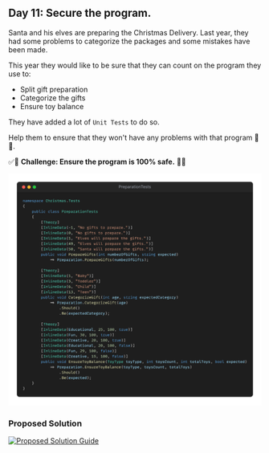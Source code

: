 ## Day 11: Secure the program.

Santa and his elves are preparing the Christmas Delivery.
Last year, they had some problems to categorize the packages and some mistakes have been made.

This year they would like to be sure that they can count on the program they use to:
- Split gift preparation
- Categorize the gifts
- Ensure toy balance

They have added a lot of `Unit Tests` to do so.

Help them to ensure that they won't have any problems with that program 🎅🧝.

✅🚀 **Challenge: Ensure the program is 100% safe.** 🚀✅

![snippet of the day](snippet.webp)

### Proposed Solution
[![Proposed Solution Guide](../../img/proposed-solution.webp)](solution/step-by-step.md)